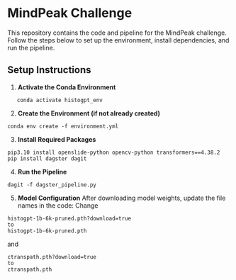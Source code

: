 # MindPeak Challenge

This repository contains the code and pipeline for the MindPeak challenge. Follow the steps below to set up the environment, install dependencies, and run the pipeline.

## Setup Instructions

1. **Activate the Conda Environment**  
```
   conda activate histogpt_env
```

2. **Create the Environment (if not already created)**
```
conda env create -f environment.yml
```
3. **Install Required Packages**
```
pip3.10 install openslide-python opencv-python transformers==4.38.2
pip install dagster dagit
```

4. **Run the Pipeline**
```
dagit -f dagster_pipeline.py
```

5. **Model Configuration**
After downloading model weights, update the file names in the code:
Change
```
histogpt-1b-6k-pruned.pth?download=true
to
histogpt-1b-6k-pruned.pth
```
and 
```
ctranspath.pth?download=true
to
ctranspath.pth
```
